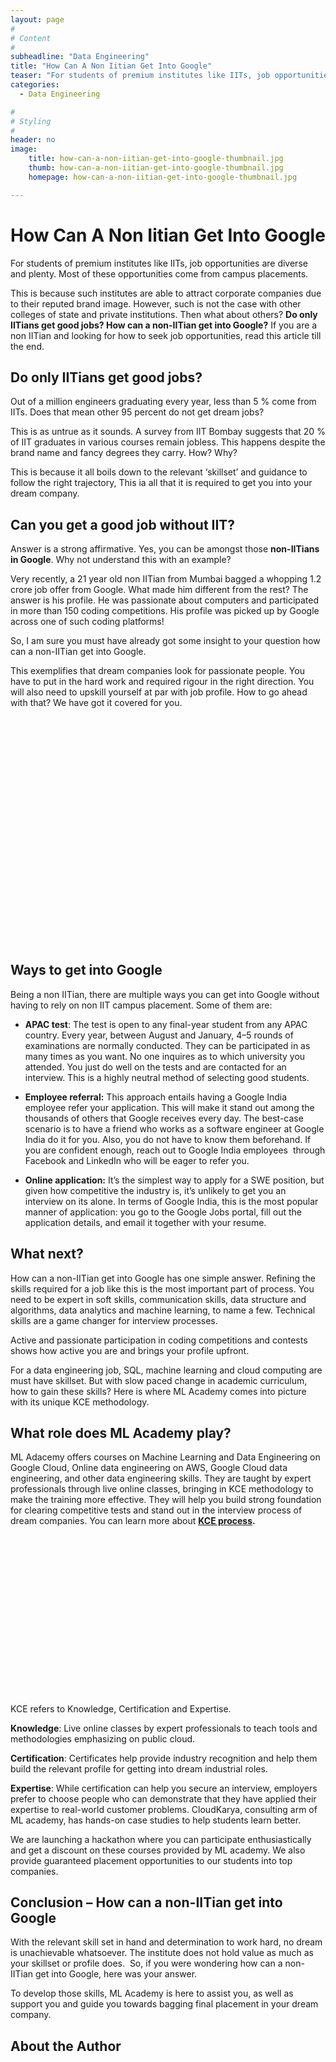 ```yaml
---
layout: page
#
# Content
#
subheadline: "Data Engineering"
title: "How Can A Non Iitian Get Into Google"
teaser: "For students of premium institutes like IITs, job opportunities are diverse and plenty. Most of these opportunities come from campus placements. This is because such institutes are able to attract corporate companies due to their reputed brand image. However, such is not the case with other colleges of state and private institutions. Then what about others? **Do only IITian"
categories:
  - Data Engineering

#
# Styling
#
header: no
image:
    title: how-can-a-non-iitian-get-into-google-thumbnail.jpg
    thumb: how-can-a-non-iitian-get-into-google-thumbnail.jpg
    homepage: how-can-a-non-iitian-get-into-google-thumbnail.jpg

---
```


# How Can A Non Iitian Get Into Google

For students of premium institutes like IITs, job opportunities are diverse and plenty. Most of these opportunities come from campus placements. 


This is because such institutes are able to attract corporate companies due to their reputed brand image. However, such is not the case with other colleges of state and private institutions. Then what about others? **Do only IITians get good jobs? How can a non-IITian get into Google?** If you are a non IITian and looking for how to seek job opportunities, read this article till the end.


**Do only IITians get good jobs?**
----------------------------------


Out of a million engineers graduating every year, less than 5 % come from IITs. Does that mean other 95 percent do not get dream jobs? 


This is as untrue as it sounds. A survey from IIT Bombay suggests that 20 % of IIT graduates in various courses remain jobless. This happens despite the brand name and fancy degrees they carry. How? Why?


This is because it all boils down to the relevant ‘skillset’ and guidance to follow the right trajectory, This ia all that it is required to get you into your dream company.


**Can you get a good job without IIT?**
---------------------------------------


Answer is a strong affirmative. Yes, you can be amongst those **non-IITians in Google**. Why not understand this with an example? 


Very recently, a 21 year old non IITian from Mumbai bagged a whopping 1.2 crore job offer from Google. What made him different from the rest? The answer is his profile. He was passionate about computers and participated in more than 150 coding competitions. His profile was picked up by Google across one of such coding platforms!


So, I am sure you must have already got some insight to your question how can a non-IITian get into Google.


This exemplifies that dream companies look for passionate people. You have to put in the hard work and required rigour in the right direction. You will also need to upskill yourself at par with job profile. How to go ahead with that? We have got it covered for you.


![](data:image/svg+xml,%3Csvg%20xmlns='http://www.w3.org/2000/svg'%20viewBox='0%200%20302%20218'%3E%3C/svg%3E)


**Ways to get into Google**
---------------------------


Being a non IITian, there are multiple ways you can get into Google without having to rely on non IIT campus placement. Some of them are:


* **APAC test**: The test is open to any final-year student from any APAC country. Every year, between August and January, 4–5 rounds of examinations are normally conducted. They can be participated in as many times as you want. No one inquires as to which university you attended. You just do well on the tests and are contacted for an interview. This is a highly neutral method of selecting good students.


* **Employee referral:** This approach entails having a Google India employee refer your application. This will make it stand out among the thousands of others that Google receives every day. The best-case scenario is to have a friend who works as a software engineer at Google India do it for you. Also, you do not have to know them beforehand. If you are confident enough, reach out to Google India employees  through Facebook and LinkedIn who will be eager to refer you.


* **Online application:** It’s the simplest way to apply for a SWE position, but given how competitive the industry is, it’s unlikely to get you an interview on its alone. In terms of Google India, this is the most popular manner of application: you go to the Google Jobs portal, fill out the application details, and email it together with your resume.


**What next?**
--------------


How can a non-IITian get into Google has one simple answer. Refining the skills required for a job like this is the most important part of process. You need to be expert in soft skills, communication skills, data structure and algorithms, data analytics and machine learning, to name a few. Technical skills are a game changer for interview processes.


Active and passionate participation in coding competitions and contests shows how active you are and brings your profile upfront. 


For a data engineering job, SQL, machine learning and cloud computing are must have skillset. But with slow paced change in academic curriculum, how to gain these skills? Here is where ML Academy comes into picture with its unique KCE methodology.


**What role does ML Academy play?**
-----------------------------------


ML Adacemy offers courses on Machine Learning and Data Engineering on Google Cloud, Online data engineering on AWS, Google Cloud data engineering, and other data engineering skills. They are taught by expert professionals through live online classes, bringing in KCE methodology to make the training more effective. They will help you build strong foundation for clearing competitive tests and stand out in the interview process of dream companies. You can learn more about **[KCE process](https://mlacademy.io/kce-process/).**


![KCE Framework](data:image/svg+xml,%3Csvg%20xmlns='http://www.w3.org/2000/svg'%20viewBox='0%200%201024%20547'%3E%3C/svg%3E)
KCE refers to Knowledge, Certification and Expertise. 


**Knowledge**: Live online classes by expert professionals to teach tools and methodologies emphasizing on public cloud. 


**Certification**: Certificates help provide industry recognition and help them build the relevant profile for getting into dream industrial roles.


**Expertise**: While certification can help you secure an interview, employers prefer to choose people who can demonstrate that they have applied their expertise to real-world customer problems. CloudKarya, consulting arm of ML academy, has hands-on case studies to help students learn better.


We are launching a hackathon where you can participate enthusiastically and get a discount on these courses provided by ML academy. We also provide guaranteed placement opportunities to our students into top companies.  


**Conclusion** – How can a non-IITian get into Google
-----------------------------------------------------


With the relevant skill set in hand and determination to work hard, no dream is unachievable whatsoever. The institute does not hold value as much as your skillset or profile does.  So, if you were wondering how can a non-IITian get into Google, here was your answer.


To develop those skills, ML Academy is here to assist you, as well as support you and guide you towards bagging final placement in your dream company. 


About the Author
----------------




![Aditi Chourey](data:image/svg+xml,%3Csvg%20xmlns='http://www.w3.org/2000/svg'%20viewBox='0%200%20768%201024'%3E%3C/svg%3E)


**Aditi Chourey** is an MBA from the Indian Institute of Management (IIM), Shillong. A mechanical engineer by qualification, a gold medalist in International English Olympiad, she is passionate about writing and has co authored a nationally released anthology. She loves to explore imagery poetry and experiment with conventional forms of writing in Hindi, English, Urdu. She is an active social worker having worked with NGOs for child welfare and holds an NSS B certificate. In her leisure time, she is an ardent reader of historical fiction and loves to explore art and aesthetics. You can connect with her on LinkedIn.




